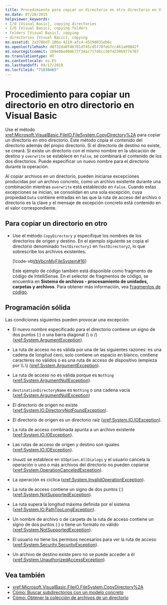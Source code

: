 ```yaml
---
title: Procedimiento para copiar un directorio en otro directorio en Visual Basic
ms.date: 07/20/2015
helpviewer_keywords:
- I/O [Visual Basic], copying directories
- I/O [Visual Basic], copying folders
- folders [Visual Basic], copying
- directories [Visual Basic], copying
ms.assetid: 2a370bd7-10ba-4219-afc4-4519d031eb6c
ms.openlocfilehash: d8f32da0f4b701d745cd5f70feb7cc461a09842f
ms.sourcegitcommit: 289e06e904b72f34ac717dbcc5074239b977e707
ms.translationtype: HT
ms.contentlocale: es-ES
ms.lasthandoff: 09/17/2019
ms.locfileid: "71039465"
---
```

# <a name="how-to-copy-a-directory-to-another-directory-in-visual-basic"></a>Procedimiento para copiar un directorio en otro directorio en Visual Basic

Use el método <xref:Microsoft.VisualBasic.FileIO.FileSystem.CopyDirectory%2A> para copiar un directorio en otro directorio. Este método copia el contenido del directorio además del propio directorio. Si el directorio de destino no existe, se creará. Si existe un directorio con el mismo nombre en la ubicación de destino y `overwrite` se establece en `False`, se combinará el contenido de los dos directorios. Puede especificar un nuevo nombre para el directorio durante la operación.

Al copiar archivos en un directorio, pueden iniciarse excepciones producidas por un archivo concreto, como un archivo existente durante una combinación mientras `overwrite` está establecido en `False`. Cuando estas excepciones se inician, se consolidan en una sola excepción, cuya propiedad `Data` contiene entradas en las que la ruta de acceso del archivo o directorio es la clave y el mensaje de excepción concreto está contenido en el valor correspondiente.

## <a name="to-copy-a-directory-to-another-directory"></a>Para copiar un directorio en otro

- Use el método `CopyDirectory` y especifique los nombres de los directorios de origen y destino. En el ejemplo siguiente se copia el directorio denominado `TestDirectory1` en `TestDirectory2`, lo que sobrescribe los archivos existentes.

    [!code-vb[VbVbcnMyFileSystem#16](~/samples/snippets/visualbasic/VS_Snippets_VBCSharp/VbVbcnMyFileSystem/VB/Class1.vb#16)]

    Este ejemplo de código también está disponible como fragmento de código de IntelliSense. En el selector de fragmentos de código, se encuentra en **Sistema de archivos - procesamiento de unidades, carpetas y archivos**. Para obtener más información, vea [Fragmentos de código](/visualstudio/ide/code-snippets).

## <a name="robust-programming"></a>Programación sólida

Las condiciones siguientes pueden provocar una excepción:

- El nuevo nombre especificado para el directorio contiene un signo de dos puntos (:) o una barra diagonal (\ o /) (<xref:System.ArgumentException>).

- La ruta de acceso no es válida por una de las siguientes razones: es una cadena de longitud cero, solo contiene un espacio en blanco, contiene caracteres no válidos o es una ruta de acceso de dispositivo (empieza por \\\\.\\) (<xref:System.ArgumentException>).

- La ruta de acceso no es válida porque es `Nothing` (<xref:System.ArgumentNullException>).

- `destinationDirectoryName` es `Nothing` o una cadena vacía (<xref:System.ArgumentNullException>)

- El directorio de origen no existe (<xref:System.IO.DirectoryNotFoundException>).

- El directorio de origen es un directorio raíz (<xref:System.IO.IOException>).

- La ruta de acceso combinada apunta a un archivo existente (<xref:System.IO.IOException>).

- Las rutas de acceso de origen y destino son iguales (<xref:System.IO.IOException>).

- `ShowUI` se establece en `UIOption.AllDialogs` y el usuario cancela la operación o uno o más archivos del directorio no pueden copiarse (<xref:System.OperationCanceledException>).

- La operación es cíclica (<xref:System.InvalidOperationException>).

- La ruta de acceso contiene un signo de dos puntos (:) (<xref:System.NotSupportedException>).

- La ruta supera la longitud máxima definida por el sistema (<xref:System.IO.PathTooLongException>).

- Un nombre de archivo o de carpeta de la ruta de acceso contiene un signo de dos puntos (:) o tiene un formato no válido (<xref:System.NotSupportedException>).

- El usuario no tiene los permisos necesarios para ver la ruta de acceso (<xref:System.Security.SecurityException>).

- Un archivo de destino existe pero no se puede acceder a él (<xref:System.UnauthorizedAccessException>).

## <a name="see-also"></a>Vea también

- <xref:Microsoft.VisualBasic.FileIO.FileSystem.CopyDirectory%2A>
- [Cómo: Buscar subdirectorios con un modelo concreto](../../../../visual-basic/developing-apps/programming/drives-directories-files/how-to-find-subdirectories-with-a-specific-pattern.md)
- [Cómo: Obtener la colección de archivos de un directorio](../../../../visual-basic/developing-apps/programming/drives-directories-files/how-to-get-the-collection-of-files-in-a-directory.md)
